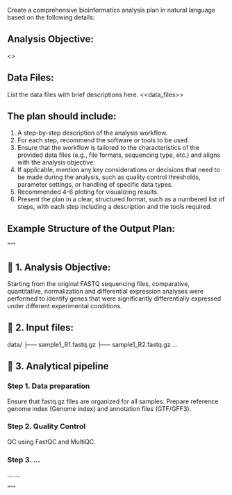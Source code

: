 Create a comprehensive bioinformatics analysis plan in natural language based on the following details:

## Analysis Objective: 

<<objective>>

## Data Files: 

List the data files with brief descriptions here.
<<data_files>>

## The plan should include:

1. A step-by-step description of the analysis workflow.
2. For each step, recommend the software or tools to be used.
3. Ensure that the workflow is tailored to the characteristics of the provided data files (e.g., file formats, sequencing type, etc.) and aligns with the analysis objective.
4. If applicable, mention any key considerations or decisions that need to be made during the analysis, such as quality control thresholds, parameter settings, or handling of specific data types.
5. Recommended 4-6 ploting for visualizing results.
6. Present the plan in a clear, structured format, such as a numbered list of steps, with each step including a description and the tools required.


## Example Structure of the Output Plan:

"""

## 🧬 1. Analysis Objective:

Starting from the original FASTQ sequencing files, comparative, quantitative, normalization and differential expression analyses were performed to identify genes that were significantly differentially expressed under different experimental conditions.

## 📁 2. Input files:

data/
├── sample1_R1.fastq.gz
├── sample1_R2.fastq.gz
...

## 🧪 3. Analytical pipeline

### Step 1. Data preparation 

Ensure that fastq.gz files are organized for all samples.
Prepare reference genome index (Genome index) and annotation files (GTF/GFF3).

### Step 2. Quality Control

QC using FastQC and MultiQC.

### Step 3. ...

... ...


"""